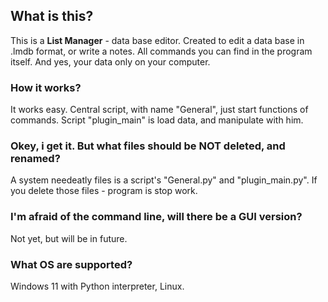 ## What is this?
This is a **List Manager** - data base editor. Created to edit a data base in .lmdb format, or write a notes.
All commands you can find in the program itself.
And yes, your data only on your computer.

### How it works?
It works easy. Central script, with name "General", just start functions of commands. Script "plugin_main" is load data, and manipulate with him.

### Okey, i get it. But what files should be NOT deleted, and renamed?
A system needeatly files is a script's "General.py" and "plugin_main.py". If you delete those files - program is stop work.

### I'm afraid of the command line, will there be a GUI version?
Not yet, but will be in future.

### What OS are supported?
Windows 11 with Python interpreter, Linux.
